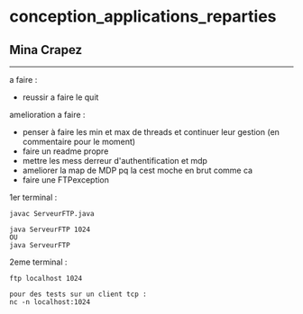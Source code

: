 # conception_applications_reparties

## Mina Crapez


-------------
a faire :

- reussir a faire le quit 

amelioration a faire :
- penser à faire les min et max de threads et continuer leur gestion (en commentaire pour le moment)
- faire un readme propre
- mettre les mess derreur d'authentification et mdp
- ameliorer la map de MDP pq la cest moche en brut comme ca 
- faire une FTPexception

1er terminal :
```
javac ServeurFTP.java

java ServeurFTP 1024 
OU
java ServeurFTP
```

2eme terminal :
``` 
ftp localhost 1024

pour des tests sur un client tcp :
nc -n localhost:1024
```